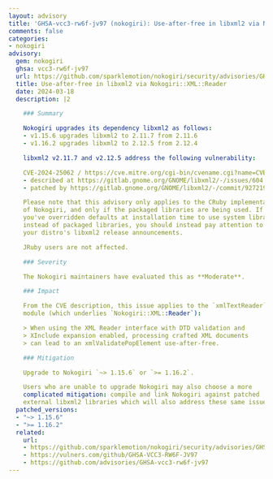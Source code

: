 ```yaml
---
layout: advisory
title: 'GHSA-vcc3-rw6f-jv97 (nokogiri): Use-after-free in libxml2 via Nokogiri::XML::Reader'
comments: false
categories:
- nokogiri
advisory:
  gem: nokogiri
  ghsa: vcc3-rw6f-jv97
  url: https://github.com/sparklemotion/nokogiri/security/advisories/GHSA-xc9x-jj77-9p9j
  title: Use-after-free in libxml2 via Nokogiri::XML::Reader
  date: 2024-03-18
  description: |2

    ### Summary

    Nokogiri upgrades its dependency libxml2 as follows:
    - v1.15.6 upgrades libxml2 to 2.11.7 from 2.11.6
    - v1.16.2 upgrades libxml2 to 2.12.5 from 2.12.4

    libxml2 v2.11.7 and v2.12.5 address the following vulnerability:

    CVE-2024-25062 / https://cve.mitre.org/cgi-bin/cvename.cgi?name=CVE-2024-25062
    - described at https://gitlab.gnome.org/GNOME/libxml2/-/issues/604
    - patched by https://gitlab.gnome.org/GNOME/libxml2/-/commit/92721970

    Please note that this advisory only applies to the CRuby implementation
    of Nokogiri, and only if the packaged libraries are being used. If
    you've overridden defaults at installation time to use system libraries
    instead of packaged libraries, you should instead pay attention to
    your distro's libxml2 release announcements.

    JRuby users are not affected.

    ### Severity

    The Nokogiri maintainers have evaluated this as **Moderate**.

    ### Impact

    From the CVE description, this issue applies to the `xmlTextReader`
    module (which underlies `Nokogiri::XML::Reader`):

    > When using the XML Reader interface with DTD validation and
    > XInclude expansion enabled, processing crafted XML documents
    > can lead to an xmlValidatePopElement use-after-free.

    ### Mitigation

    Upgrade to Nokogiri `~> 1.15.6` or `>= 1.16.2`.

    Users who are unable to upgrade Nokogiri may also choose a more
    complicated mitigation: compile and link Nokogiri against patched
    external libxml2 libraries which will also address these same issues.
  patched_versions:
  - "~> 1.15.6"
  - ">= 1.16.2"
  related:
    url:
    - https://github.com/sparklemotion/nokogiri/security/advisories/GHSA-xc9x-jj77-9p9j
    - https://vulners.com/github/GHSA-VCC3-RW6F-JV97
    - https://github.com/advisories/GHSA-vcc3-rw6f-jv97
---
```

